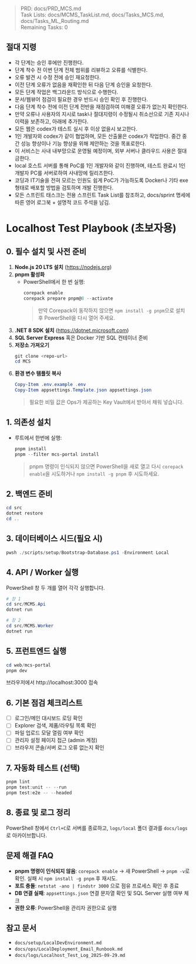 > PRD: docs/PRD_MCS.md  
> Task Lists: docs/MCMS_TaskList.md, docs/Tasks_MCS.md, docs/Tasks_ML_Routing.md  
> Remaining Tasks: 0

## 절대 지령
- 각 단계는 승인 후에만 진행한다.
- 단계 착수 전 이번 단계 전체 범위를 리뷰하고 오류를 식별한다.
- 오류 발견 시 수정 전에 승인 재요청한다.
- 이전 단계 오류가 없음을 재확인한 뒤 다음 단계 승인을 요청한다.
- 모든 단계 작업은 백그라운드 방식으로 수행한다.
- 문서/웹뷰어 점검이 필요한 경우 반드시 승인 확인 후 진행한다.
- 다음 단계 착수 전에 이전 단계 전반을 재점검하여 미해결 오류가 없는지 확인한다.
- 만약 오류나 사용자의 지시로 task나 절대지령이 수정될시 취소선으로 기존 지시나 이력을 보존하고, 아래에 추가한다.
- 모든 웹은 codex가 테스트 실시 후 이상 없을시 보고한다.
- 1인 개발자와 codex가 같이 협업하며, 모든 산출물은 codex가 작업한다. 중간 중간 성능 향상이나 기능 향상을 위해 제안하는 것을 목표로한다.
- 이 서비스는 사내 내부망으로 운영될 예정이며, 외부 서버나 클라우드 사용은 절대 금한다.
- local 호스트 서버를 통해 PoC를 1인 개발자와 같이 진행하며, 테스트 완료시 1인 개발자 PC를 서버로하여 사내망에 릴리즈한다.
- 코딩과 IT기술을 전혀 모르는 인원도 쉽게 PoC가 가능하도록 Docker나 기타 exe 형태로 배포할 방법을 검토하며 개발 진행한다.
- 모든 스프린트 태스크는 전용 스프린트 Task List를 참조하고, docs/sprint 명세에 따른 영어 로그북 + 설명적 코드 주석을 남김.
# Localhost Test Playbook (초보자용)

## 0. 필수 설치 및 사전 준비
1. **Node.js 20 LTS 설치** (https://nodejs.org)
2. **pnpm 활성화**
   - PowerShell에서 한 번 실행:
     ```powershell
     corepack enable
     corepack prepare pnpm@8 --activate
     ```
     > 만약 Corepack이 동작하지 않으면 `npm install -g pnpm`으로 설치 후 PowerShell을 다시 열어 주세요.
3. **.NET 8 SDK 설치** (https://dotnet.microsoft.com)
4. **SQL Server Express** 혹은 Docker 기반 SQL 컨테이너 준비
5. **저장소 가져오기**
   ```powershell
   git clone <repo-url>
   cd MCS
   ```
6. **환경 변수 템플릿 복사**
   ```powershell
   Copy-Item .env.example .env
   Copy-Item appsettings.Template.json appsettings.json
   ```
   > 필요한 비밀 값은 Ops가 제공하는 Key Vault에서 받아서 채워 넣습니다.

## 1. 의존성 설치
- 루트에서 한번에 실행:
  ```powershell
  pnpm install
  pnpm --filter mcs-portal install
  ```
  > pnpm 명령이 인식되지 않으면 PowerShell을 새로 열고 다시 `corepack enable`을 시도하거나 `npm install -g pnpm` 후 시도하세요.

## 2. 백엔드 준비
```powershell
cd src
dotnet restore
cd ..
```

## 3. 데이터베이스 시드(필요 시)
```powershell
pwsh ./scripts/setup/Bootstrap-Database.ps1 -Environment Local
```

## 4. API / Worker 실행
PowerShell 창 두 개를 열어 각각 실행합니다.
```powershell
# 창 1
cd src/MCMS.Api
dotnet run

# 창 2
cd src/MCMS.Worker
dotnet run
```

## 5. 프런트엔드 실행
```powershell
cd web/mcs-portal
pnpm dev
```
브라우저에서 http://localhost:3000 접속

## 6. 기본 점검 체크리스트
- [ ] 로그인/메인 대시보드 로딩 확인
- [ ] Explorer 검색, 제품/라우팅 목록 확인
- [ ] 파일 업로드 모달 열림 여부 확인
- [ ] 관리자 설정 페이지 접근 (admin 계정)
- [ ] 브라우저 콘솔/서버 로그 오류 없는지 확인

## 7. 자동화 테스트 (선택)
```powershell
pnpm lint
pnpm test:unit -- --run
pnpm test:e2e -- --headed
```

## 8. 종료 및 로그 정리
PowerShell 창에서 `Ctrl+C`로 서버를 종료하고, `logs/local` 폴더 결과를 `docs/logs`로 아카이브합니다.

## 문제 해결 FAQ
- **pnpm 명령이 인식되지 않음**: `corepack enable` → 새 PowerShell → `pnpm -v`로 확인. 실패 시 `npm install -g pnpm` 후 재시도.
- **포트 충돌**: `netstat -ano | findstr 3000` 으로 점유 프로세스 확인 후 종료
- **DB 연결 실패**: `appsettings.json` 연결 문자열 확인 및 SQL Server 실행 여부 체크
- **권한 오류**: PowerShell을 관리자 권한으로 실행

## 참고 문서
- `docs/setup/LocalDevEnvironment.md`
- `docs/ops/LocalDeployment_Email_Runbook.md`
- `docs/logs/Localhost_Test_Log_2025-09-29.md`

